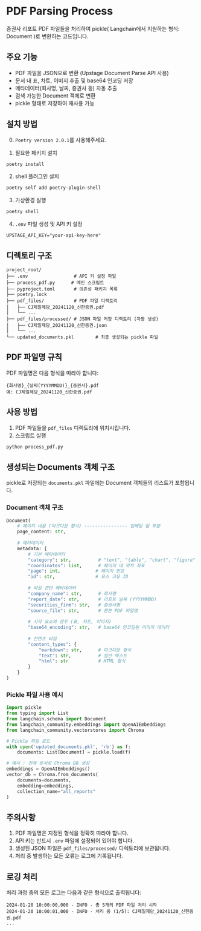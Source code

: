 # PDF Parsing Process

증권사 리포트 PDF 파일들을 처리하여 pickle( Langchain에서 지원하는 형식: Document )로 변환하는 코드입니다.

## 주요 기능
- PDF 파일을 JSON으로 변환 (Upstage Document Parse API 사용)
- 문서 내 표, 차트, 이미지 추출 및 base64 인코딩 저장
- 메타데이터(회사명, 날짜, 증권사 등) 자동 추출
- 검색 가능한 Document 객체로 변환
- pickle 형태로 저장하여 재사용 가능

## 설치 방법
0. `Poetry version 2.0.1`를 사용해주세요.

1. 필요한 패키지 설치
```bash
poetry install
```

2. shell 플러그인 설치
```bash
poetry self add poetry-plugin-shell
```

3. 가상환경 실행
```bash
poetry shell
``` 

4. `.env` 파일 생성 및 API 키 설정
```
UPSTAGE_API_KEY="your-api-key-here"
```

## 디렉토리 구조
```
project_root/
├── .env                 # API 키 설정 파일
├── process_pdf.py      # 메인 스크립트
├── pyproject.toml       # 의존성 패키지 목록
├── poetry.lock
├── pdf_files/           # PDF 파일 디렉토리
│   ├── CJ제일제당_20241120_신한증권.pdf
│   └── ...
├── pdf_files/processed/ # JSON 파일 저장 디렉토리 (자동 생성)
│   ├── CJ제일제당_20241120_신한증권.json
│   └── ...
└── updated_documents.pkl        # 최종 생성되는 pickle 파일
```

## PDF 파일명 규칙
PDF 파일명은 다음 형식을 따라야 합니다:
```
{회사명}_{날짜(YYYYMMDD)}_{증권사}.pdf
예: CJ제일제당_20241120_신한증권.pdf
```

## 사용 방법
1. PDF 파일들을 `pdf_files` 디렉토리에 위치시킵니다.
2. 스크립트 실행
```bash
python process_pdf.py
```

## 생성되는 Documents 객체 구조

pickle로 저장되는 `documents.pkl` 파일에는 Document 객체들의 리스트가 포함됩니다.

### Document 객체 구조
```python
Document(
    # 페이지 내용 (마크다운 형식) ---------------- 임베딩 될 부분
    page_content: str,
    
    # 메타데이터
    metadata: {
        # 기본 메타데이터
        "category": str,          # "text", "table", "chart", "figure" 중 하나
        "coordinates": list,      # 페이지 내 위치 좌표
        "page": int,             # 페이지 번호
        "id": str,               # 요소 고유 ID
        
        # 파일 관련 메타데이터
        "company_name": str,      # 회사명
        "report_date": str,       # 리포트 날짜 (YYYYMMDD)
        "securities_firm": str,   # 증권사명
        "source_file": str,       # 원본 PDF 파일명
        
        # 시각 요소의 경우 (표, 차트, 이미지)
        "base64_encoding": str,   # base64 인코딩된 이미지 데이터
        
        # 컨텐츠 타입
        "content_types": {
            "markdown": str,      # 마크다운 형식
            "text": str,          # 일반 텍스트
            "html": str           # HTML 형식
        }
    }
)
```

### Pickle 파일 사용 예시
```python
import pickle
from typing import List
from langchain.schema import Document
from langchain_community.embeddings import OpenAIEmbeddings
from langchain_community.vectorstores import Chroma

# Pickle 파일 로드
with open('updated_documents.pkl', 'rb') as f:
    documents: List[Document] = pickle.load(f)

# 예시 : 전체 문서로 Chroma DB 생성
embeddings = OpenAIEmbeddings()
vector_db = Chroma.from_documents(
    documents=documents,
    embedding=embeddings,
    collection_name="all_reports"
)
```

## 주의사항
1. PDF 파일명은 지정된 형식을 정확히 따라야 합니다.
2. API 키는 반드시 `.env` 파일에 설정되어 있어야 합니다.
3. 생성된 JSON 파일은 `pdf_files/processed/` 디렉토리에 보관됩니다.
4. 처리 중 발생하는 모든 오류는 로그에 기록됩니다.

## 로깅 처리
처리 과정 중의 모든 로그는 다음과 같은 형식으로 출력됩니다:
```
2024-01-20 10:00:00,000 - INFO - 총 5개의 PDF 파일 처리 시작
2024-01-20 10:00:01,000 - INFO - 처리 중 (1/5): CJ제일제당_20241120_신한증권.pdf
...
```
